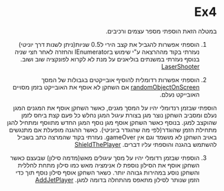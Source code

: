 <div dir='rtl' lang='he'>

# Ex4

במטלה הזאת הוספתי מספר עצמים ורכיבים.

1. הוספתי אפשרות להגביל את קצב הירי ל0.5 שניות(ניתן לשנות דרך יוניטי) נעזרתי בקוד מההרצאה 
ע"י שימוש בIEnumerator והחזרה לאחר חצי שניה בנוסף נעזרתי במשנתים בוליאנים על מנת לא לקרוא לפונקציה שוב ושוב.
[LaserShooter](https://github.com/eli-game-dev/Ex4/blob/main/Assets/Scripts/2-spawners/LaserShooter.cs)

2. הוספתי אפשרות רדומלית להוסיף אובייקטים בגבולות של המסך 
[randomObjectOnScreen](https://github.com/eli-game-dev/Ex4/blob/main/Assets/Scripts/2-spawners/randomObjectOnScreen.cs)
אם השחקן לא אוסף את האובייקט בזמן מסויים האובייקט נעלם.

הוספתי שבזמן רנדומלי יהיו על המסך מגנים, כאשר השחקן אוסף את המגנים המגן נעלם 
ומסביב השחקן נוצר מגן בצורת עיגול המגן נחלש כל פעם קצת ביחס לזמן שהוקצב למגן.
בנוסף כאשר השחקן אוסף מגן נוסף המגן החדש מתווסף ומתחיל להגן מתחילת הזמן שהוגדר(לפי מה שהוגדר ביוניטי).
כאשר ההגנה מופעלת אם מתנגשים באויב השחקן לא מושמד וגם אין gameOver.
נעזרתי בקוד שהמרצה כתב בשביל להשתמש בהגנה והוספתי עליו דברים.
[ShieldThePlayer](https://github.com/eli-game-dev/Ex4/blob/main/Assets/Scripts/3-collisions/ShieldThePlayer.cs)

3. הוספתי שבזמן רדומלי יהיו על מסך עיגולים מאש(מדמה סילון) שבעצם כאשר השחקן אוסף את הסילון 
נוספת לו אנימציה מאש כמו סילון מתחת לחללית והשחקן נוסע במהירות גבוהה יותר. כשאר השחקן אוסף סילון נוסף תוך כדי
הזמן שנותר לסילון מתאפס מהתחלה בדומה למגן.
[AddJetPlayer](https://github.com/eli-game-dev/Ex4/blob/main/Assets/Scripts/3-collisions/AddJetPlayer.cs)

</div>